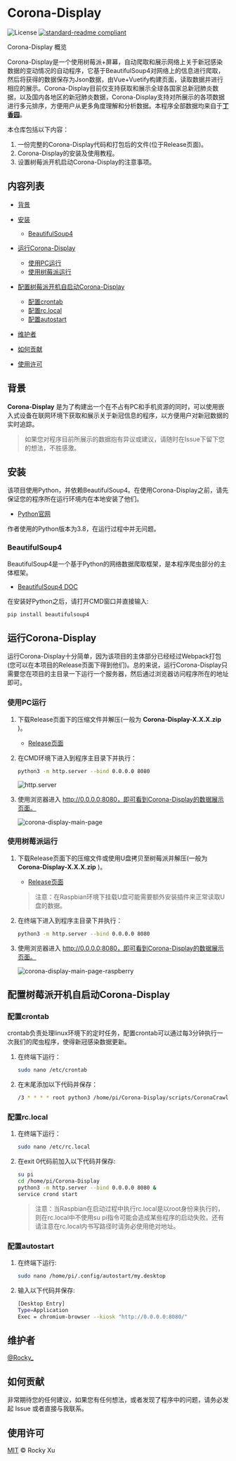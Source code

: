 # Corona-Display

![License](https://img.shields.io/badge/license-MIT-green.svg) [![standard-readme compliant](https://img.shields.io/badge/readme%20style-standard-brightgreen.svg?style=flat-square)](https://github.com/RichardLitt/standard-readme)

Corona-Display 概览

Corona-Display是一个使用树莓派+屏幕，自动爬取和展示网络上关于新冠感染数据的变动情况的自动程序，它基于BeautifulSoup4对网络上的信息进行爬取，然后将获得的数据保存为Json数据，由Vue+Vuetify构建页面，读取数据并进行相应的展示。Corona-Display目前仅支持获取和展示全球各国家总新冠肺炎数据，以及国内各地区的新冠肺炎数据，Corona-Display支持对所展示的各项数据进行多元排序，方便用户从更多角度理解和分析数据。本程序全部数据均来自于[**丁香园**](https://ncov.dxy.cn/ncovh5/view/pneumonia)。

本仓库包括以下内容：

1. 一份完整的Corona-Display代码和打包后的文件(位于Release页面)。
2. Corona-Display的安装及使用教程。
3. 设置树莓派开机启动Corona-Display的注意事项。

## 内容列表

- [背景](#背景)

- [安装](#安装)
  
  - [BeautifulSoup4](#BeautifulSoup4)
  
- [运行Corona-Display](#运行Corona-Display)
  - [使用PC运行](#使用PC运行)
  - [使用树莓派运行](#使用树莓派运行)
  
- [配置树莓派开机自启动Corona-Display](#配置树莓派开机自启动Corona-Display)

  - [配置crontab](#配置crontab)
  - [配置rc.local](#配置rc.local)
  - [配置autostart](#配置autostart)

- [维护者](#维护者)

- [如何贡献](#如何贡献)

- [使用许可](#使用许可)

## 背景

**Corona-Display** 是为了构建出一个在不占有PC和手机资源的同时，可以使用嵌入式设备在联网环境下获取和展示关于新冠信息的程序，以方便用户对新冠数据的实时追踪。

> 如果您对程序目前所展示的数据抱有异议或建议，请随时在Issue下留下您的想法，不胜感激。

## 安装

该项目使用Python，并依赖BeautifulSoup4。在使用Corona-Display之前，请先保证您的程序所在运行环境内在本地安装了他们。

- [Python官网](https://www.python.org/)

作者使用的Python版本为3.8，在运行过程中并无问题。

### BeautifulSoup4

BeautifulSoup4是一个基于Python的网络数据爬取框架，是本程序爬虫部分的主体框架。

- [BeautifulSoup4 DOC](https://www.crummy.com/software/BeautifulSoup/bs4/doc/)

在安装好Python之后，请打开CMD窗口并直接输入:

```sh
pip install beautifulsoup4
```

## 运行Corona-Display

运行Corona-Display十分简单，因为该项目的主体部分已经经过Webpack打包(您可以在本项目的Release页面下得到他们)。总的来说，运行Corona-Display只需要您在项目的主目录一下运行一个服务器，然后通过浏览器访问程序所在的地址即可。

### 使用PC运行

1. 下载Release页面下的压缩文件并解压(一般为 **Corona-Display-X.X.X.zip** )。

   - [Release页面](https://github.com/RockyXRQ/Corona-Display/releases/tag/1.0.0)

2. 在CMD环境下进入到程序主目录下并执行：

   ```sh
   python3 -m http.server --bind 0.0.0.0 8080
   ```

   ![http.server](https://raw.githubusercontent.com/RockyXRQ/Corona-Display/master/public/assets/http.server.png)

3. 使用浏览器进入 http://0.0.0.0:8080，即可看到Corona-Display的数据展示页面。

   ![corona-display-main-page](https://raw.githubusercontent.com/RockyXRQ/Corona-Display/master/public/assets/corona-display-main-page.png)

### 使用树莓派运行

1. 下载Release页面下的压缩文件或使用U盘拷贝至树莓派并解压(一般为 **Corona-Display-X.X.X.zip** )。

   - [Release页面](https://github.com/RockyXRQ/Corona-Display/releases/tag/1.0.0)

   > 注意：在Raspbian环境下挂载U盘可能需要额外安装插件来正常读取U盘的数据。

2. 在终端下进入到程序主目录下并执行：

   ```sh
   python3 -m http.server --bind 0.0.0.0 8080
   ```

3. 使用浏览器进入 http://0.0.0.0:8080，即可看到Corona-Display的数据展示页面。

   ![corona-display-main-page-raspberry](https://raw.githubusercontent.com/RockyXRQ/Corona-Display/master/public/assets/corona-display-main-page-raspberry.png)

## 配置树莓派开机自启动Corona-Display

### 配置crontab

crontab负责处理linux环境下的定时任务，配置crontab可以通过每3分钟执行一次我们的爬虫程序，使得新冠感染数据更新。

1. 在终端下运行：

   ```sh
   sudo nano /etc/crontab
   ```

2. 在末尾添加以下代码并保存：

   ```sh
   /3 * * * * root python3 /home/pi/Corona-Display/scripts/CoronaCrawler.py
   ```

### 配置rc.local

1. 在终端下运行：

   ```sh
   sudo nano /etc/rc.local
   ```

2. 在exit 0代码前加入以下代码并保存:

   ```sh
   su pi
   cd /home/pi/Corona-Display
   python3 -m http.server --bind 0.0.0.0 8080 &
   service crond start
   ```

   > 注意：当Raspbian在启动过程中执行rc.local是以root身份来执行的，则在rc.local中不使用su pi指令可能会造成某些程序的启动失败。还有请注意在rc.local内书写路径时请务必使用绝对地址。

### 配置autostart

1. 在终端下运行:

   ```sh
   sudo nano /home/pi/.config/autostart/my.desktop
   ```

2. 输入以下代码并保存:

   ```sh
   [Desktop Entry]
   Type=Application
   Exec = chromium-browser --kiosk "http://0.0.0.0:8080/"
   ```

## 维护者

[@Rocky_](https://github.com/RockyXRQ)

## 如何贡献

非常期待您的任何建议，如果您有任何想法，或者发现了程序中的问题，请务必发起 Issue 或者直接与我联系。

## 使用许可

[MIT](LICENSE) © Rocky Xu
